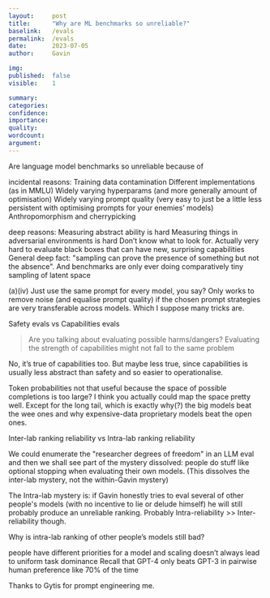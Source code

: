 ```yaml
---
layout:     post
title:      "Why are ML benchmarks so unreliable?"
baselink:   /evals
permalink:  /evals
date:       2023-07-05
author:     Gavin

img:        
published:  false
visible:    1

summary:    
categories: 
confidence: 
importance: 
quality:    
wordcount:  
argument:   
---
```


Are language model benchmarks so unreliable because of 

incidental reasons:
Training data contamination
Different implementations (as in MMLU)
Widely varying hyperparams (and more generally amount of optimisation) 
Widely varying prompt quality (very easy to just be a little less persistent with optimising prompts for your enemies’ models)
Anthropomorphism and cherrypicking


deep reasons:
Measuring abstract ability is hard
Measuring things in adversarial environments is hard
Don’t know what to look for. Actually very hard to evaluate black boxes that can have new, surprising capabilities
General deep fact: "sampling can prove the presence of something but not the absence". And benchmarks are only ever doing comparatively tiny sampling of latent space


(a)(iv) Just use the same prompt for every model, you say? Only works to remove noise (and equalise prompt quality) if the chosen prompt strategies are very transferable across models. Which I suppose many tricks are.


Safety evals vs Capabilities evals
> Are you talking about evaluating possible harms/dangers? Evaluating the strength of capabilities might not fall to the same problem

No, it’s true of capabilities too. But maybe less true, since capabilities is usually less abstract than safety and so easier to operationalise.

Token probabilities not that useful because the space of possible completions is too large? I think you actually could map the space pretty well. Except for the long tail, which is exactly why(?) the big models beat the wee ones and why expensive-data proprietary models beat the open ones.

Inter-lab ranking reliability vs Intra-lab ranking reliability

We could enumerate the "researcher degrees of freedom" in an LLM eval and then we shall see part of the mystery dissolved: people do stuff like optional stopping when evaluating their own models. (This dissolves the inter-lab mystery, not the within-Gavin mystery)

The Intra-lab mystery is: if Gavin honestly tries to eval several of other people's models (with no incentive to lie or delude himself) he will still probably produce an unreliable ranking. Probably Intra-reliability >> Inter-reliability though.

Why is intra-lab ranking of other people’s models still bad? 

people have different priorities for a model and scaling doesn’t always lead to uniform task dominance
Recall that GPT-4 only beats GPT-3 in pairwise human preference like 70% of the time





Thanks to Gytis for prompt engineering me.

